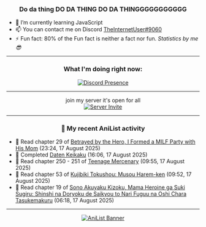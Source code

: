 <div align="center">

### Do da thing DO DA THING DO DA THINGGGGGGGGGGG
</div>

- 🌱 I’m currently learning JavaScript
- 📫 You can contact me on Discord [TheInternetUser#9060](https://discord.com/users/534117072796385300)
- ⚡ Fun fact: 80% of the Fun fact is neither a fact nor fun. _Statistics by me 😎_
<hr>

<div align="center">

### What I'm doing right now:
[![Discord Presence](https://lanyard.cnrad.dev/api/534117072796385300)](https://discord.com/users/534117072796385300)
<hr>

join my server it's open for all <br>
[![Server Invite](https://invidget.switchblade.xyz/bfYgVHxrSs)](https://discord.gg/bfYgVHxrSs)

<hr>
  
### 🌸 My recent AniList activity

</div>

<!-- ANILIST_ACTIVITY:start -->

-   📖 Read chapter 29 of [Betrayed by the Hero, I Formed a MILF Party with His Mom](https://anilist.co/manga/159187) (23:24, 17 August 2025)
-   📖 Completed [Daten Keikaku](https://anilist.co/manga/155557) (16:06, 17 August 2025)
-   📖 Read chapter 250 - 251 of [Teenage Mercenary](https://anilist.co/manga/126297) (09:55, 17 August 2025)
-   📖 Read chapter 53 of [Kujibiki Tokushou: Musou Harem-ken](https://anilist.co/manga/108349) (09:52, 17 August 2025)
-   📖 Read chapter 19 of [Sono Akuyaku Kizoku, Mama Heroine ga Suki Sugiru: Shinshi na Doryoku de Saikyou to Nari Fuguu na Oshi Chara Tasukemakuru](https://anilist.co/manga/186330) (06:18, 17 August 2025)

<!-- ANILIST_ACTIVITY:end -->
<hr>

<div align="center">

[![AniList Banner](https://img.anili.st/User/929966)](https://anilist.co/user/TheInternetUser)

<!-- ![Profile views](https://gpvc.arturio.dev/TheInternetUse7) Since 2023-01-09 -->
<br>


</div>
